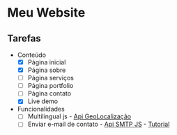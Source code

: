 # Meu Website

## Tarefas

- Conteúdo
  - [x] Página inicial
  - [x] Página sobre
  - [ ] Página serviços
  - [ ] Página portfolio
  - [ ] Página contato
  - [x] Live demo
- Funcionalidades
  - [ ] Multilingual js - [Api GeoLocalização](https://ip-api.com/docs/api:json)
  - [ ] Enviar e-mail de contato - [Api SMTP JS](https://www.smtpjs.com/) - [Tutorial](https://pepipost.com/tutorials/how-to-send-emails-with-javascript/)
